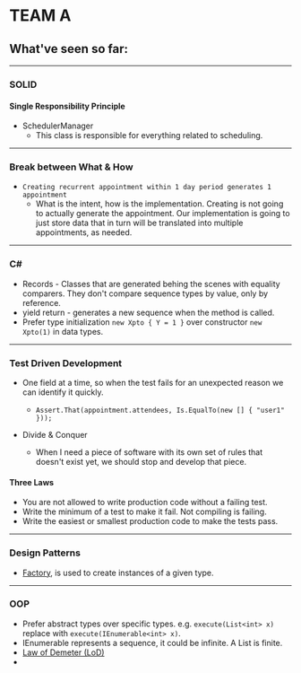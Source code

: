 # TEAM A

## What've seen so far:


---

### SOLID
#### Single Responsibility Principle

 - SchedulerManager
   - This class is responsible for everything related to scheduling.
  
---

### Break between What & How

 - `Creating recurrent appointment within 1 day period generates 1 appointment`
   - What is the intent, how is the implementation. Creating is not going to actually generate the appointment. Our implementation is going to just store data that in turn will be translated into multiple appointments, as needed.
  
---

### C#

 - Records - Classes that are generated behing the scenes with equality comparers. They don't compare sequence types by value, only by reference.
 - yield return - generates a new sequence when the method is called.
 - Prefer type initialization `new Xpto { Y = 1 }` over constructor `new Xpto(1)` in data types.
 
---

### Test Driven Development

 - One field at a time, so when the test fails for an unexpected reason we can identify it quickly.
   - `Assert.That(appointment.attendees, Is.EqualTo(new [] { "user1" }));`
   
 
 - Divide & Conquer
   - When I need a piece of software with its own set of rules that doesn't exist yet, we should stop and develop that piece.
   
   
#### Three Laws
 - You are not allowed to write production code without a failing test.
 - Write the minimum of a test to make it fail. Not compiling is failing.
 - Write the easiest or smallest production code to make the tests pass.


---

### Design Patterns

  - [Factory](https://refactoring.guru/design-patterns/factory-method), is used to create instances of a given type.
   
---

### OOP

 - Prefer abstract types over specific types. e.g. `execute(List<int> x)` replace with `execute(IEnumerable<int> x)`.
 - IEnumerable<T> represents a sequence, it could be infinite. A List is finite.
 - [Law of Demeter (LoD)](https://en.wikipedia.org/wiki/Law_of_Demeter)
 - 
